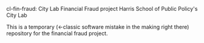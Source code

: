 cl-fin-fraud:  City Lab Financial Fraud project
Harris School of Public Policy's City Lab

This is a temporary (<-classic software mistake in the making right there) repository for the financial fraud project.


